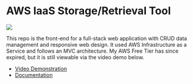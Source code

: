# AWS IaaS Storage/Retrieval Tool

[![](<https://drive.google.com/uc?export=view&id=173h6ao_tBFCG3sTYupJN7TrRZ5WNWTXQ>)](https://main.d200lq2gfyvev6.amplifyapp.com/)

This repo is the front-end for a full-stack web application with CRUD data management and responsive web design.  It used AWS Infrastructure as a Service and follows an MVC architecture.  My AWS Free Tier has since expired, but it is still viewable via the video demo below.
- [Video Demonstration](https://drive.google.com/file/d/1Sw1XrjI4jibC0oKSovuGKO6GEX0lsEDg/view)
- [Documentation](https://drive.google.com/file/d/1pW7JH-7WVVIXS6SJkntINMBphqcjY2Rq/view)

